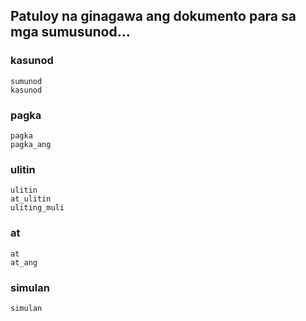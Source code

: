 ## Patuloy na ginagawa ang dokumento para sa mga sumusunod...

### kasunod

    sumunod
    kasunod

### pagka

    pagka
    pagka_ang

### ulitin

    ulitin
    at_ulitin
    uliting_muli

### at

    at
    at_ang

### simulan

    simulan
